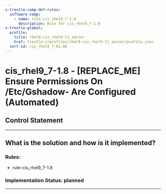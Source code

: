 ```yaml
---
x-trestle-comp-def-rules:
  software-comp:
    - name: rule-cis_rhel9_7-1.8
      description: Rule for cis_rhel9_7-1.8
x-trestle-global:
  profile:
    title: rhel9-cis_rhel9-l1_server
    href: trestle://profiles/rhel9-cis_rhel9-l1_server/profile.json
  sort-id: cis_rhel9_7-01.08
---
```


# cis_rhel9_7-1.8 - \[REPLACE_ME\] Ensure Permissions On /Etc/Gshadow- Are Configured (Automated)

## Control Statement

______________________________________________________________________

## What is the solution and how is it implemented?

<!-- For implementation status enter one of: implemented, partial, planned, alternative, not-applicable -->

<!-- Note that the list of rules under ### Rules: is read-only and changes will not be captured after assembly to JSON -->

<!-- Add control implementation description here for control: cis_rhel9_7-1.8 -->

### Rules:

  - rule-cis_rhel9_7-1.8

### Implementation Status: planned

______________________________________________________________________
